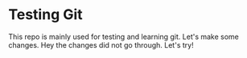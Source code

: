 # Testing Git

This repo is mainly used for testing and learning git. Let's make some changes. 
Hey the changes did not go through. Let's try!
 
